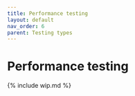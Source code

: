 ```yaml
---
title: Performance testing
layout: default
nav_order: 6
parent: Testing types
---
```


# Performance testing

{% include wip.md %}